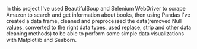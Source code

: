 In this project I've used BeautifulSoup and Selenium WebDriver to scrape Amazon to search and get information about books, then using Pandas I've created a data frame, cleaned and preprocessed the data(removed Null values, converted to the right data types, used replace, strip and other data cleaning methods) to be able to perform some simple data visualizations with Matplotlib and Seaborn.
